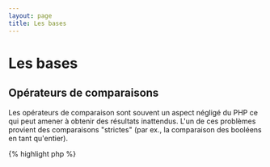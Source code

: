 ```yaml
---
layout: page
title: Les bases
---
```


# Les bases

## Opérateurs de comparaisons

Les opérateurs de comparaison sont souvent un aspect négligé du PHP ce qui peut amener à obtenir
des résultats inattendus. L'un de ces problèmes provient des comparaisons "strictes"
(par ex., la comparaison des booléens en tant qu'entier).

{% highlight php %}
<?php
$a = 5;   // 5 est un entier

var_dump($a == 5);       // compare la valeur; retourne true
var_dump($a == '5');     // compare la valeur (ignore le type); retourne true
var_dump($a === 5);      // compare à la fois la valeur et le type (entier vs. entier); retourne true
var_dump($a === '5');    // compare à la fois la valeur et le type (entier vs. string); retourne false

/**
 * Comparaison stricte
 */
if (strpos('testing', 'test')) {    // 'test' est trouvé à la position 0 qui est alors évalué à 'false'
    // code...
}

vs.

if (strpos('testing', 'test') !== false) {    // true étant qu'une comparaison stricte est faite (0 !== false)
    // code...
}
{% endhighlight %}

* [Opérateurs de comparaison](http://php.net/manual/fr/language.operators.comparison.php)
* [Table des comparaisons](http://php.net/manual/fr/types.comparisons.php)

## Structure de contrôle

### Instruction if

Lors de l'utilisation des instructions 'if/else' à l'intérieur d'une fonction ou d'une classe, il y a une idée fausse 
qui veut que 'else' doit être utilisé conjointement à un 'if' de façon à traiter les différents cas possibles. 
Cependant, si le but est de déterminer la valeur de retour et que les blocs contiennent l'instruction 'return' 
alors le bloc 'else' n'a plus d'intérêt.

{% highlight php %}
<?php
function test($a)
{
    if ($a) {
        return true;
    } else {
        return false;
    }
}

vs.

function test($a)
{
    if ($a) {
        return true;
    }
    return false;    // else n'est pas nécessaire
}
{% endhighlight %}

* [Instruction if](http://php.net/manual/fr/control-structures.if.php)

### Instruction switch

L'instruction 'switch' est un bon moyen d'éviter de taper un nombre d'instructions 'if/else if' sans fin mais il y a 
plusieurs choses à savoir :
- l'instruction 'switch' ne compare que la valeur de la variable, pas son type (équivalent à '==')
- Le programme parcourt l'ensemble des cas définis par l'instruction 'case' jusqu'à trouvé une correspondance. 
Si rien n'est trouvé alors l'instruction 'default' est utilisé (si elle est définie)
- Sans l'instruction 'break', le programme continuera de parcourir les cas possibles jusqu'à tomber sur une 
instruction 'break/return' (si elle est définie)
- À l'intérieur d'une fonction, utiliser l'instruction 'return' supprime le besoin d'une instruction 'break' étant 
donné qu'il termine l'exécution de la fonction.

{% highlight php %}
<?php
$answer = test(2);    // Le code sera implémenté à la fois pour 'case 2' et 'case 3'

function test($a)
{
    switch ($a) {
        case 1:
            // code...
            break;             // break est utilisé pour stopper l'exécution et sortir du 'switch'
        case 2:
            // code...         // sans break, la comparaison continuera jusqu'à 'case 3'
        case 3:
            // code...
            return $result;    // à l'intérieur d'une fonction, 'return' termine l'exécution de la fonction
        default:
            // code...
            return $error;
    }
}
{% endhighlight %}

* [Instruction switch](http://php.net/manual/fr/control-structures.switch.php)
* [PHP switch](http://phpswitch.com/) (en)

## Espace de noms global

Vous pouvez trouver lors de l'utilisation d'espace de noms que les fonctions "internes" sont cachés par les fonctions 
que vous écrivez. Pour régler ce problème, vous devez vous référer à l'espace de noms globale en utilisant un 
'backslash' devant le nom de vos fonctions.

{% highlight php %}
<?php
namespace phptherightway;

function fopen()
{
    $file = \fopen();    // Notre fonction a le même nom que la fonction interne.
                         // Exécuter la fonction interne en y préfixant le caractère '\'.
}

function array()
{
    $iterator = new \ArrayIterator();    // ArrayIterator est une classe interne au language.
                                         // Si vous l'utiliser sans '\' alors le programme tentera
                                         // de trouver cette classe à l'intérieur de votre espace de noms.
}
{% endhighlight %}

* [Espace global](http://php.net/manual/fr/language.namespaces.global.php)
* [Règles globales](http://php.net/manual/fr/userlandnaming.rules.php)

## Strings

### Concaténation

- Si la ligne que vous écrivez est plus grande que 120 caractères, songez à utiliser la concaténation
- Pour des questions de lisibilité, il est préférable d'utiliser l'opérateur de concaténation plutôt que l'opérateur 
d'affectation composé (.=)
- Indentez votre code lorsque vous retournez à la ligne


{% highlight php %}
<?php
$a  = 'Exemple multi-lignes';    // concaténer à l'aide de l'opérateur d'affectation composé (.=)
$a .= "\n";
$a .= 'de ce qu\'il ne faut pas faire';

vs.

$a = 'Exemple multi-lignes'      // opérateur de concaténation (.)
    . "\n"                     // en indentant les nouvelles lignes
    . 'de ce qu\'il faut faire';
{% endhighlight %}

* [Opérateurs de concaténation](http://php.net/manual/fr/language.operators.string.php)

### Type String

La chaîne de caractères (String) est une fonctionnalité qui revient souvent dans les conversations 
au sein de la communauté PHP mais heureusement cette section va vous expliquer les différences 
entre les différentes string possibles et leurs intérêts/cas d'utilisations.

#### Guillemet simple

Les guillemets simples sont le moyen le plus simple de définir une chaîne de caractères et sont souvent la plus rapide. 
Leur vitesse provient du fait que PHP n'analyse pas ces chaînes (par ex., pour y évaluer des variables à l'intérieur). 
Ils sont utiles pour :

- Les chaînes de caractères qui n'ont pas besoin d'être analysées
- L'écriture d'une variable en texte brut

{% highlight php %}
<?php
echo 'Voici ma chaîne de caractères, regardez comme elle est jolie.';    // pas besoin d'analyser une simple chaîne

/**
 * Sortie:
 *
 * Voici ma chaîne de caractères, regardez comme elle est jolie.
 */
{% endhighlight %}

* [Guillemet simple](http://www.php.net/manual/fr/language.types.string.php#language.types.string.syntax.single)

#### Guillemet double

Les guillemets doubles sont le couteau suisse des chaînes de caractères mais sont cependant plus lentes étant donné
qu'elles doivent être analysés. Ils sont utiles pour :

- Les chaînes contenant des caractères échappées (par ex., \n, \", etc)
- Les chaînes contenant à la fois du texte brut et des variables à l'intérieur
- une meilleur lisibilité

{% highlight php %}
<?php
echo 'phptherightway est ' . $adjectif . '.'     // Un exemple de guillement simple utilisé avec des variables
    . "\n"                                       // et des caractères échappés
    . 'J\'adore le ' . $code . '!';

vs.

echo "phptherightway est $adjectif.\n J'adore le $code!"  // Au lieu d'utiliser de multiples concaténations,
                                                               // les guillemets doubles améliore la lisibilité
{% endhighlight %}

En utilisant des guillemets doubles contenant des variables, il arrive souvent que cette variable soit collé à un 
autre caractère. Le résultat étant que PHP ne la verra plus. Pour régler ce problème, entourez la variable à l'aide 
d'une paire d'accolades.

{% highlight php %}
<?php
$abricot = 'abricot';
echo "J'ai bu du jus à base de $abricots";    // $abricot ne peut être analysé

vs.

$abricot = 'abricot';
echo "J'ai bu du jus à base de {$abricot}s";    // $abricot est correctement traité

/**
 * Les variables complexes seront aussi analysés à l'intérieur des accolades
 */

$jus = array('pomme', 'orange', 'abricot');
echo "J'ai bu du jus à base de {$jus[1]}s";   // $jus[1] est aussi correctement traité
{% endhighlight %}

* [Guillemet double](http://www.php.net/manual/fr/language.types.string.php#language.types.string.syntax.double)

#### Syntaxe Nowdoc

La syntaxe Nowdoc a été introduit dans la version 5.3 et se comporte de la même façon que les guillemets simples 
excepté le fait que qu'elle est plus pratique pour écrire plusieurs lignes sans concaténation.

{% highlight php %}
<?php
$str = <<<'EOD'             // débute par <<<
Exemple de chaine
s'etendant sur plusieurs lignes
et utilisant la syntaxe Nowdoc
$a n'est pas evalue.
EOD;                        // le mot 'EOD' termine la chaîne. Il doit se trouver au début d'une nouvelle ligne

/**
 * Sortie:
 *
 * Exemple de chaîne
 * s'étendant sur plusieurs lignes
 * et utilisant la syntaxe Nowdoc
 * $a n'est pas évalué.
 */
{% endhighlight %}

* [Syntaxe Nowdoc](http://www.php.net/manual/fr/language.types.string.php#language.types.string.syntax.nowdoc)

#### Syntaxe Heredoc

La syntaxe Heredoc se comporte de la même façon que les guillemets doubles 
excepté le fait que qu'elle est plus pratique pour écrire plusieurs lignes sans concaténation.

{% highlight php %}
<?php
$a = 'Variables';

$str = <<<EOD               // débute par <<<
Exemple de chaine
s'etendant sur plusieurs lignes
et utilisant la syntaxe Heredoc
$a est analyse.
EOD;                        // le mot 'EOD' termine la chaîne. Il doit se trouver au début d'une nouvelle ligne

/**
 * Sortie:
 *
 * Exemple de chaîne
 * s'étendant sur plusieurs lignes
 * et utilisant la syntaxe Heredoc
 * Variables est analysé.
 */
{% endhighlight %}

* [Syntaxe Heredoc](http://www.php.net/manual/fr/language.types.string.php#language.types.string.syntax.heredoc)

## Opérateur ternaire

L'opérateur ternaire est un bon moyen de condenser la paire d'instruction 'if/else' mais est trop souvent utilisé. 
Bien que les opérateurs ternaires puissent se trouver à l'intérieur d'autres opérateurs ternaires, il est souvent 
conseillé de n'en utiliser qu'une seule par ligne par souci de lisibilité.

{% highlight php %}
<?php
$a = 5;
echo ($a == 5) ? 'yay' : 'nay';

vs.

// Opérateur ternaire imbriqué
$b = 10;
echo ($a) ? ($a == 5) ? 'yay' : 'nay' : ($b == 10) ? 'excessif' : ':(';    // imbrication excessive, lisibilité réduite
{% endhighlight %}

_N.d.T._: PHP évalue l'opérateur de gauche à droite (associativité à gauche) contrairement au C ce qui peut provoquer 
des erreurs :
{% highlight php %}
<?php
echo (true ? 'true' : false ? 't' : 'f'); // affiche 't' alors qu'on s'attendrait à 'true'

// voici comment PHP interprète l'expression ci-dessus
echo ((true ? 'true' : false) ? 't' : 'f');

// pour corriger cela, il faut donc explicitement mettre les parenthèses
echo (true ? 'true' : (false ? 't' : 'f'));
{% endhighlight %}

Pour 'retourner' une valeur avec l'opérateur ternaire, utilisez la syntaxe correcte.

{% highlight php %}
<?php
$a = 5;
echo ($a == 5) ? return true : return false;    // Cet exemple renvoie une erreur

vs.

$a = 5;
return ($a == 5) ? 'yay' : 'nope';    // cet exemple renvoie 'yay'
{% endhighlight %}

* [Opérateur ternaire](http://php.net/manual/fr/language.operators.comparison.php)

## Déclaration de variables

Parfois, les programmeurs essaient de rendre leur code plus "propre" en déclarant des variables prédéfinies avec un 
autre nom. Ce qu'il se passe en réalité, c'est que la consommation mémoire va doubler. Avec l'exemple ci-dessous, 
disons que la chaîne de caractères contient 1Mio de données. En copiant cette variable, le poids de l'exécution de ce 
script passera alors à 2Mio.

{% highlight php %}
<?php
$about = 'Une très longue chaîne';    // utilise 2Mio de mémoire
echo $about;

vs.

echo 'Une très longue chaîne';        // utilise 1Mio de mémoire
{% endhighlight %}

* [Astuce pour améliorer la performance](https://developers.google.com/speed/articles/optimizing-php) (en)
